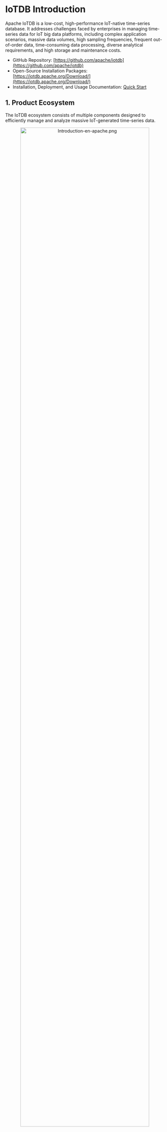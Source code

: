 <!--

    Licensed to the Apache Software Foundation (ASF) under one
    or more contributor license agreements.  See the NOTICE file
    distributed with this work for additional information
    regarding copyright ownership.  The ASF licenses this file
    to you under the Apache License, Version 2.0 (the
    "License"); you may not use this file except in compliance
    with the License.  You may obtain a copy of the License at
    
        http://www.apache.org/licenses/LICENSE-2.0
    
    Unless required by applicable law or agreed to in writing,
    software distributed under the License is distributed on an
    "AS IS" BASIS, WITHOUT WARRANTIES OR CONDITIONS OF ANY
    KIND, either express or implied.  See the License for the
    specific language governing permissions and limitations
    under the License.

-->

# IoTDB Introduction

Apache IoTDB is a low-cost, high-performance IoT-native time-series database. It addresses challenges faced by enterprises in managing time-series data for IoT big data platforms, including complex application scenarios, massive data volumes, high sampling frequencies, frequent out-of-order data, time-consuming data processing, diverse analytical requirements, and high storage and maintenance costs.

- GitHub Repository: [https://github.com/apache/iotdb](https://github.com/apache/iotdb)
- Open-Source Installation Packages: [https://iotdb.apache.org/Download/](https://iotdb.apache.org/Download/)
- Installation, Deployment, and Usage Documentation: [Quick Start](../QuickStart/QuickStart_apache.md)


## 1. Product Ecosystem

The IoTDB ecosystem consists of multiple components designed to efficiently manage and analyze massive IoT-generated time-series data.

<div style="text-align: center;">  
    <img src="/img/Introduction-en-apache.png" alt="Introduction-en-apache.png" style="width: 90%;"/>  
</div>  


Key components include:

1. **Time-Series Database (Apache IoTDB)**: The core component for time-series data storage, offering high compression, rich query capabilities, real-time stream processing, high availability, and scalability. It provides security guarantees, configuration tools, multi-language APIs, and integration with external systems for building business applications.
2. **Time-Series File Format (Apache TsFile)**: A specialized storage format for time-series data, enabling efficient storage and querying. TsFile underpins IoTDB and AINode, unifying data management across collection, storage, and analysis phases.
3. **Time-Series Model Training-Inference Engine (IoTDB AINode)**: A unified engine for intelligent analysis, supporting model training, data management, and integration with machine/deep learning frameworks.


## 2. IoTDB Architecture

The diagram below illustrates a typical IoTDB cluster deployment (3 ConfigNodes and 3 DataNodes):

<img src="/img/Cluster-Concept03.png" alt="" style="width: 60%;"/>  


## 3. Key Features

Apache IoTDB offers the following advantages:

- **Flexible Deployment**:
    - One-click cloud deployment
    - Out-of-the-box terminal usage
    - Seamless terminal-cloud synchronization

- **Cost-Effective Storage**:
    - High-compression disk storage
    - Unified management of historical and real-time data

- **Hierarchical Measurement Point Management**:
    - Aligns with industrial device hierarchies
    - Supports directory browsing and search

- **High Throughput Read/Write**:
    - Supports millions of devices
    - Handles high-speed, out-of-order, and multi-frequency data ingestion

- **Rich Query Capabilities**:
    - Native time-series computation engine
    - Timestamp alignment during queries
    - Over 100 built-in aggregation and time-series functions
    - AI-ready time-series feature analysis

- **High Availability & Scalability**:
    - HA distributed architecture with 24/7 uptime
    - Automatic load balancing for node scaling
    - Heterogeneous cluster support

- **Low Learning Curve**:
    - SQL-like query language
    - Multi-language SDKs
    - Comprehensive toolchain (e.g., console)

- **Ecosystem Integration**:
    - Hadoop, Spark, Grafana, ThingsBoard, DataEase, etc.


## 4. TimechoDB

Timecho Technology has developed **TimechoDB**, a commercial product based on  Apache IoTDB, to provide enterprise-grade solutions and services for businesses and commercial clients. TimechoDB addresses the multifaceted challenges enterprises face when building IoT big data platforms for managing time-series data, including complex application scenarios, massive data volumes, high sampling frequencies, frequent out-of-order data, time-consuming data processing, diverse analytical requirements, and high storage and maintenance costs.

Leveraging **TimechoDB**, Timecho Technology offers a broader range of product features, enhanced performance and stability, and a richer suite of efficiency tools. Additionally, it provides comprehensive enterprise services, delivering commercial clients with superior product capabilities and an optimized experience in development, operation, and usage.
- **Timecho Technology Official Website**: [https://www.timecho.com/](https://www.timecho.com/)
- **TimechoDB Documentation**: [Quick Start](https://www.timecho.com/docs/zh/UserGuide/latest/QuickStart/QuickStart_timecho.html)
